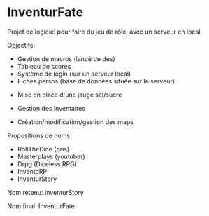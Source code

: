 # InventurFate
Projet de logiciel pour faire du jeu de rôle, avec un serveur en local.

Objectifs:
  - Gestion de macros (lancé de dés)
  - Tableau de scores
  - Système de login (sur un serveur local)
  - Fiches persos (base de données située sur le serveur)
  + Mise en place d'une jauge sel/sucre
  - Gestion des inventaires
  + Création/modification/gestion des maps
  
  
Propositions de noms:
  - RollTheDice (pris)
  - Masterplays (youtuber)
  - Drpg (Diceless RPG)
  - InventoRP
  - InventurStory
  
Nom retenu: InventurStory

Nom final: InventurFate

